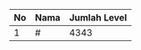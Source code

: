 | No | Nama            | Jumlah Level |
|----|-----------------|--------------|
| 1  | #    |    4343        |
